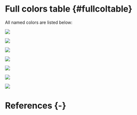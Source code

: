 # Full colors table {#fullcoltable}

All named colors are listed below:

![](Figures/t1.png)

![](Figures/t2.png)

![](Figures/t3.png)

![](Figures/t4.png)

![](Figures/t5.png)

![](Figures/t6.png)

![](Figures/t7.png)


# References {-}

